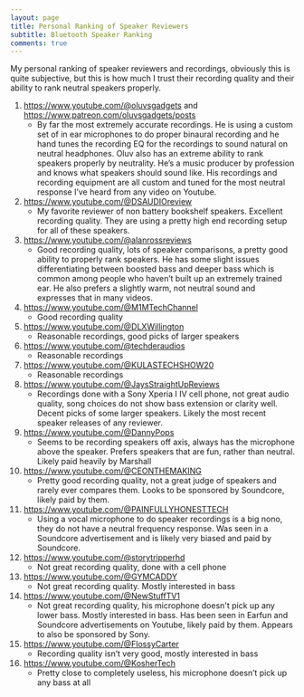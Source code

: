 ```yaml
---
layout: page
title: Personal Ranking of Speaker Reviewers
subtitle: Bluetooth Speaker Ranking
comments: true
---
```


My personal ranking of speaker reviewers and recordings, obviously this is quite subjective, but this is how much I trust their recording quality and their ability to rank neutral speakers properly.

1. <https://www.youtube.com/@oluvsgadgets> and <https://www.patreon.com/oluvsgadgets/posts>
    - By far the most extremely accurate recordings. He is using a custom set of in ear microphones to do proper binaural recording and he hand tunes the recording EQ for the recordings to sound natural on neutral headphones. Oluv also has an extreme ability to rank speakers properly by neutrality. He’s a music producer by profession and knows what speakers should sound like. His recordings and recording equipment are all custom and tuned for the most neutral response I’ve heard from any video on Youtube.
1. <https://www.youtube.com/@DSAUDIOreview>
    - My favorite reviewer of non battery bookshelf speakers. Excellent recording quality. They are using a pretty high end recording setup for all of these speakers. 
1. <https://www.youtube.com/@alanrossreviews>
    - Good recording quality, lots of speaker comparisons, a pretty good ability to properly rank speakers. He has some slight issues differentiating between boosted bass and deeper bass which is common among people who haven’t built up an extremely trained ear. He also prefers a slightly warm, not neutral sound and expresses that in many videos.
1. <https://www.youtube.com/@M1MTechChannel>
    - Good recording quality
1. <https://www.youtube.com/@DLXWillington>
    - Reasonable recordings, good picks of larger speakers
1. <https://www.youtube.com/@techderaudios>
    - Reasonable recordings
1. <https://www.youtube.com/@KULASTECHSHOW20>
    - Reasonable recordings
1. <https://www.youtube.com/@JaysStraightUpReviews>
    - Recordings done with a Sony Xperia I IV cell phone, not great audio quality, song choices do not show bass extension or clarity well. Decent picks of some larger speakers. Likely the most recent speaker releases of any reviewer.
1. <https://www.youtube.com/@DannyPops>
    - Seems to be recording speakers off axis, always has the microphone above the speaker. Prefers speakers that are fun, rather than neutral. Likely paid heavily by Marshall
1. <https://www.youtube.com/@CEONTHEMAKING>
    - Pretty good recording quality, not a great judge of speakers and rarely ever compares them. Looks to be sponsored by Soundcore, likely paid by them.
1. <https://www.youtube.com/@PAINFULLYHONESTTECH>
    - Using a vocal microphone to do speaker recordings is a big nono, they do not have a neutral frequency response. Was seen in a Soundcore advertisement and is likely very biased and paid by Soundcore. 
1. <https://www.youtube.com/@storytripperhd>
    - Not great recording quality, done with a cell phone
1. <https://www.youtube.com/@GYMCADDY>
    - Not great recording quality. Mostly interested in bass
1. <https://www.youtube.com/@NewStuffTV1>
    - Not great recording quality, his microphone doesn't pick up any lower bass. Mostly interested in bass. Has been seen in Earfun and Soundcore advertisements on Youtube, likely paid by them. Appears to also be sponsored by Sony.
1. <https://www.youtube.com/@FlossyCarter>
    - Recording quality isn’t very good, mostly interested in bass
1. <https://www.youtube.com/@KosherTech>
    - Pretty close to completely useless, his microphone doesn’t pick up any bass at all

